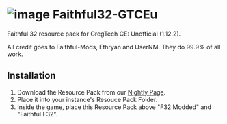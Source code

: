 # ![image](https://github.com/marisathewitch/Faithful32-GTCEu/assets/5376817/db755f09-9508-493e-920e-b1a1666fcbb4) Faithful32-GTCEu

Faithful 32 resource pack for GregTech CE: Unofficial (1.12.2).

All credit goes to Faithful-Mods, Ethryan and UserNM.
They do 99.9% of all work.

## Installation
1. Download the Resource Pack from our [Nightly Page](https://nightly.link/IntegerLimit/Faithful32-GTCEu/workflows/build/main/Faithful32-GTCEu).
2. Place it into your instance's Resouce Pack Folder.
3. Inside the game, place this Resource Pack above "F32 Modded" and "Faithful F32".
